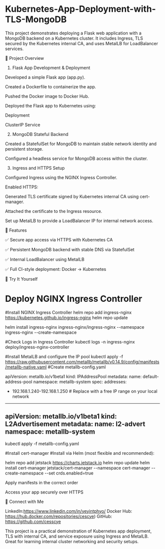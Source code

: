 # Kubernetes-App-Deployment-with-TLS-MongoDB

This project demonstrates deploying a Flask web application with a MongoDB backend on a Kubernetes cluster. It includes Ingress, TLS secured by the Kubernetes internal CA, and uses MetalLB for LoadBalancer services.

🚀 Project Overview

1. Flask App Development & Deployment

Developed a simple Flask app (app.py).

Created a Dockerfile to containerize the app.

Pushed the Docker image to Docker Hub.

Deployed the Flask app to Kubernetes using:

Deployment

ClusterIP Service

2. MongoDB Stateful Backend

Created a StatefulSet for MongoDB to maintain stable network identity and persistent storage.

Configured a headless service for MongoDB access within the cluster.

3. Ingress and HTTPS Setup

Configured Ingress using the NGINX Ingress Controller.

Enabled HTTPS:

Generated TLS certificate signed by Kubernetes internal CA using cert-manager.

Attached the certificate to the Ingress resource.

Set up MetalLB to provide a LoadBalancer IP for internal network access.

🔐 Features

✅ Secure app access via HTTPS with Kubernetes CA

✅ Persistent MongoDB backend with stable DNS via StatefulSet

✅ Internal LoadBalancer using MetalLB

✅ Full CI-style deployment: Docker -> Kubernetes


🧪 Try It Yourself

# Deploy NGINX Ingress Controller
#Install NGINX Ingress Controller
helm repo add ingress-nginx https://kubernetes.github.io/ingress-nginx
helm repo update

helm install ingress-nginx ingress-nginx/ingress-nginx --namespace ingress-nginx --create-namespace

#Check Logs in Ingress Controller
kubectl logs -n ingress-nginx deploy/ingress-nginx-controller

#Install MetalLB and configure the IP pool
kubectl apply -f https://raw.githubusercontent.com/metallb/metallb/v0.14.9/config/manifests/metallb-native.yaml
#Create metallb-config.yaml

apiVersion: metallb.io/v1beta1
kind: IPAddressPool
metadata:
  name: default-address-pool
  namespace: metallb-system
spec:
  addresses:
  - 192.168.1.240-192.168.1.250  # Replace with a free IP range on your local network
---
apiVersion: metallb.io/v1beta1
kind: L2Advertisement
metadata:
  name: l2-advert
  namespace: metallb-system
---
kubectl apply -f metallb-config.yaml


#Install cert-manager
#Install via Helm (most flexible and recommended):

helm repo add jetstack https://charts.jetstack.io
helm repo update
helm install cert-manager jetstack/cert-manager --namespace cert-manager --create-namespace --set crds.enabled=true

Apply manifests in the correct order

Access your app securely over HTTPS

🔗 Connect with Me

LinkedIn:https://www.linkedin.com/in/yeyintphyo/ Docker Hub: https://hub.docker.com/repositories/cescye) GitHub: https://github.com/cesscye

This project is a practical demonstration of Kubernetes app deployment, TLS with internal CA, and service exposure using Ingress and MetalLB. Great for learning internal cluster networking and security setups.

